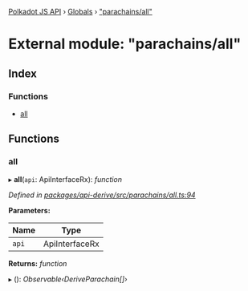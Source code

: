 [Polkadot JS API](../README.md) › [Globals](../globals.md) › ["parachains/all"](_parachains_all_.md)

# External module: "parachains/all"

## Index

### Functions

* [all](_parachains_all_.md#all)

## Functions

###  all

▸ **all**(`api`: ApiInterfaceRx): *function*

*Defined in [packages/api-derive/src/parachains/all.ts:94](https://github.com/polkadot-js/api/blob/2b5be7eaab/packages/api-derive/src/parachains/all.ts#L94)*

**Parameters:**

Name | Type |
------ | ------ |
`api` | ApiInterfaceRx |

**Returns:** *function*

▸ (): *Observable‹DeriveParachain[]›*
